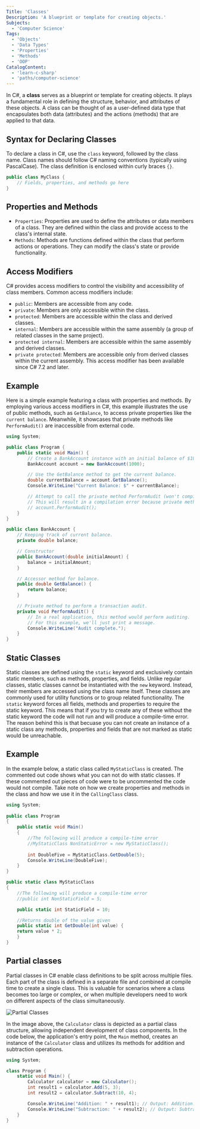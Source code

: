 ```yaml
---
Title: 'Classes'
Description: 'A blueprint or template for creating objects.'
Subjects:
  - 'Computer Science'
Tags:
  - 'Objects'
  - 'Data Types'
  - 'Properties'
  - 'Methods'
  - 'OOP'
CatalogContent:
  - 'learn-c-sharp'
  - 'paths/computer-science'
---
```


In C#, a **class** serves as a blueprint or template for creating objects. It plays a fundamental role in defining the structure, behavior, and attributes of these objects. A class can be thought of as a user-defined data type that encapsulates both data (attributes) and the actions (methods) that are applied to that data.

## Syntax for Declaring Classes

To declare a class in C#, use the `class` keyword, followed by the class name. Class names should follow C# naming conventions (typically using PascalCase). The class definition is enclosed within curly braces `{}`.

```cs
public class MyClass {
    // Fields, properties, and methods go here
}
```

## Properties and Methods

- `Properties`: Properties are used to define the attributes or data members of a class. They are defined within the class and provide access to the class's internal state.
- `Methods`: Methods are functions defined within the class that perform actions or operations. They can modify the class's state or provide functionality.

## Access Modifiers

C# provides access modifiers to control the visibility and accessibility of class members. Common access modifiers include:

- `public`: Members are accessible from any code.
- `private`: Members are only accessible within the class.
- `protected`: Members are accessible within the class and derived classes.
- `internal`: Members are accessible within the same assembly (a group of related classes in the same project).
- `protected internal`: Members are accessible within the same assembly and derived classes.
- `private protected`: Members are accessible only from derived classes within the current assembly. This access modifier has been available since C# 7.2 and later.

## Example

Here is a simple example featuring a class with properties and methods. By employing various access modifiers in C#, this example illustrates the use of public methods, such as `GetBalance`, to access private properties like the `current balance`. Meanwhile, it showcases that private methods like `PerformAudit()` are inaccessible from external code.

```cs
using System;

public class Program {
    public static void Main() {
        // Create a BankAccount instance with an initial balance of $1000.
        BankAccount account = new BankAccount(1000);

        // Use the GetBalance method to get the current balance.
        double currentBalance = account.GetBalance();
        Console.WriteLine("Current Balance: $" + currentBalance);

        // Attempt to call the private method PerformAudit (won't compile).
        // This will result in a compilation error because private methods cannot be accessed from outside the class.
        // account.PerformAudit();
    }
}

public class BankAccount {
    // Keeping track of current balance.
    private double balance;

    // Constructor
    public BankAccount(double initialAmount) {
        balance = initialAmount;
    }

    // Accessor method for balance.
    public double GetBalance() {
        return balance;
    }

    // Private method to perform a transaction audit.
    private void PerformAudit() {
        // In a real application, this method would perform auditing.
        // For this example, we'll just print a message.
        Console.WriteLine("Audit complete.");
    }
}
```

## Static Classes

Static classes are defined using the `static` keyword and exclusively contain static members, such as methods, properties, and fields. Unlike regular classes, static classes cannot be instantiated with the `new` keyword. Instead, their members are accessed using the class name itself. These classes are commonly used for utility functions or to group related functionality. 
The `static` keyword forces all fields, methods and properties to require the static keyword. This means that if you try to create any of these without the static keyword the code will not run and will produce a compile-time error. The reason behind this is that becuase you can not create an instance of a static class any methods, properties and fields that are not marked as static would be unreachable. 

## Example 

In the example below, a static class called `MyStaticClass` is created. The commented out code shows what you can not do with static classes. If these commented out pieces of code were to be uncommented the code would not compile. Take note on how we create properties and methods in the class and how we use it in the `CallingClass` class.

```cs
using System;
	
public class Program
{
    public static void Main()
    {
        //The following will produce a compile-time error
        //MyStaticClass NonStaticError = new MyStaticClass();
		
        int DoubleFive = MyStaticClass.GetDouble(5);
        Console.WriteLine(DoubleFive);
    }
}

public static class MyStaticClass
{
    //The following will produce a compile-time error
    //public int NonStaticField = 5;

    public static int StaticField = 10; 

    //Returns double of the value given
    public static int GetDouble(int value) {
    return value * 2;
    }
}
```

## Partial classes

Partial classes in C# enable class definitions to be split across multiple files. Each part of the class is defined in a separate file and combined at compile time to create a single class. This is valuable for scenarios where a class becomes too large or complex, or when multiple developers need to work on different aspects of the class simultaneously.

![Partial Classes](https://raw.githubusercontent.com/Codecademy/docs/main/media/c-sharp-partial-class.png)

In the image above, the `Calculator` class is depicted as a partial class structure, allowing independent development of class components. In the code below, the application's entry point, the `Main` method, creates an instance of the `Calculator` class and utilizes its methods for addition and subtraction operations.

```cs
using System;

class Program {
    static void Main() {
        Calculator calculator = new Calculator();
        int result1 = calculator.Add(5, 3);
        int result2 = calculator.Subtract(10, 4);

        Console.WriteLine("Addition: " + result1); // Output: Addition: 8
        Console.WriteLine("Subtraction: " + result2); // Output: Subtraction: 6
    }
}
```
